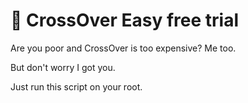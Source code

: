 
#  🧌 CrossOver Easy free trial

Are you poor and CrossOver is too expensive?
Me too.

But don't worry I got you.

Just run this script on your root.
